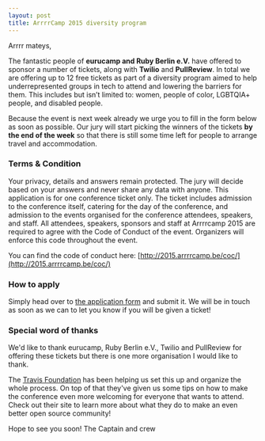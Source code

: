 ```yaml
---
layout: post
title: ArrrrCamp 2015 diversity program
---
```


Arrrr mateys,

The fantastic people of **eurucamp and Ruby Berlin e.V.** have offered to
sponsor a number of tickets, along with **Twilio** and **PullReview**. In total
we are offering up to 12 free tickets as part of a diversity program aimed to
help underrepresented groups in tech to attend and lowering the barriers for
them. This includes but isn’t limited to: women, people of color, LGBTQIA+
people, and disabled people.

Because the event is next week already we urge you to fill in the form below as
soon as possible. Our jury will start picking the winners of the tickets **by
the end of the week** so that there is still some time left for people to
arrange travel and accommodation.


### Terms & Condition

Your privacy, details and answers remain protected. The jury will decide based
on your answers and never share any data with anyone. This application is for
one conference ticket only. The ticket includes admission to the conference
itself, catering for the day of the conference, and admission to the events
organised for the conference attendees, speakers, and staff. All attendees,
speakers, sponsors and staff at Arrrrcamp 2015 are required to agree with the
Code of Conduct of the event. Organizers will enforce this code throughout the
event.

You can find the code of conduct here:
[http://2015.arrrrcamp.be/coc/](http://2015.arrrrcamp.be/coc/)


### How to apply

Simply head over to [the application
form](https://docs.google.com/forms/d/1XRZm3iFJzYG2G4Rbz1gsyYejc6d6gmuGaPLCJU88y8o/viewform)
and submit it. We will be in touch as soon as we can to let you know if you will
be given a ticket!


### Special word of thanks

We'd like to thank eurucamp, Ruby Berlin e.V., Twilio and PullReview for offering
these tickets but there is one more organisation I would like to thank.

The [Travis Foundation](http://foundation.travis-ci.org) has been helping us set
this up and organize the whole process. On top of that they've given us some
tips on how to make the conference even more welcoming for everyone that wants
to attend. Check out their site to learn more about what they do to make an even
better open source community!


Hope to see you soon!
The Captain and crew
